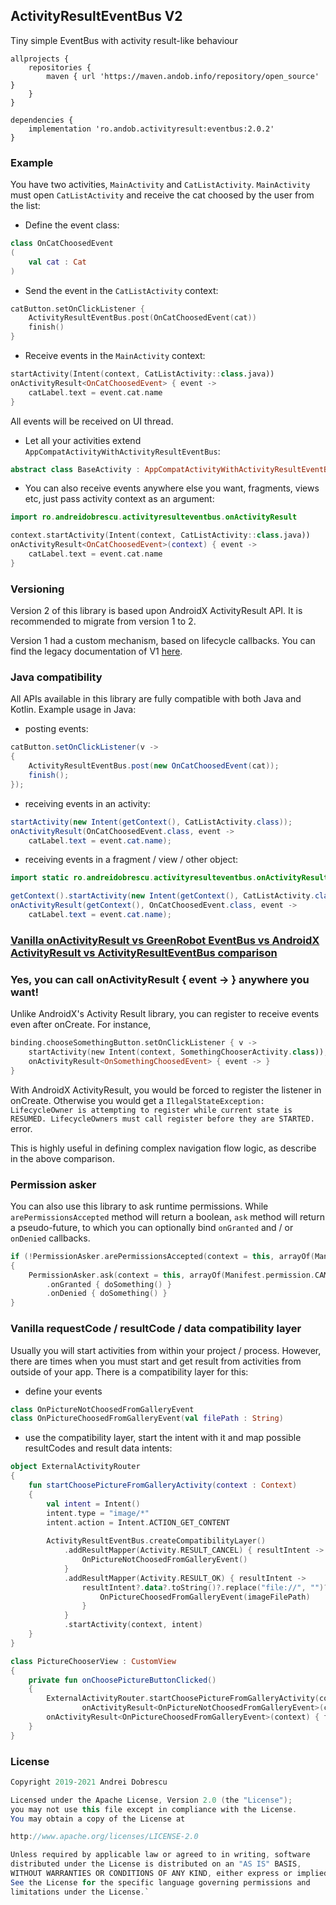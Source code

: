 ## ActivityResultEventBus V2

Tiny simple EventBus with activity result-like behaviour

```
allprojects {
    repositories {
        maven { url 'https://maven.andob.info/repository/open_source' }
    }
}
```

```
dependencies {
    implementation 'ro.andob.activityresult:eventbus:2.0.2'
}
```

### Example

You have two activities, ``MainActivity`` and ``CatListActivity``. ``MainActivity`` must open ``CatListActivity`` and receive the cat choosed by the user from the list:

- Define the event class:

```kotlin
class OnCatChoosedEvent
(
    val cat : Cat
)
```

- Send the event in the ``CatListActivity`` context:

```kotlin
catButton.setOnClickListener {
    ActivityResultEventBus.post(OnCatChoosedEvent(cat))
    finish()
}
```

- Receive events in the ``MainActivity`` context:

```kotlin
startActivity(Intent(context, CatListActivity::class.java))
onActivityResult<OnCatChoosedEvent> { event ->
    catLabel.text = event.cat.name
}
```

All events will be received on UI thread.

- Let all your activities extend ``AppCompatActivityWithActivityResultEventBus``:

```kotlin
abstract class BaseActivity : AppCompatActivityWithActivityResultEventBus()
```

- You can also receive events anywhere else you want, fragments, views etc, just pass activity context as an argument:

```kotlin
import ro.andreidobrescu.activityresulteventbus.onActivityResult

context.startActivity(Intent(context, CatListActivity::class.java))
onActivityResult<OnCatChoosedEvent>(context) { event ->
    catLabel.text = event.cat.name
}
```

### Versioning

Version 2 of this library is based upon AndroidX ActivityResult API. It is recommended to migrate from version 1 to 2.

Version 1 had a custom mechanism, based on lifecycle callbacks. You can find the legacy documentation of V1 [here](https://github.com/andob/ActivityResultEventBus/blob/master/README_OLD.md).

### Java compatibility

All APIs available in this library are fully compatible with both Java and Kotlin. Example usage in Java:

- posting events:

```java
catButton.setOnClickListener(v ->
{
    ActivityResultEventBus.post(new OnCatChoosedEvent(cat));
    finish();
});
```

- receiving events in an activity:

```java
startActivity(new Intent(getContext(), CatListActivity.class));
onActivityResult(OnCatChoosedEvent.class, event ->
    catLabel.text = event.cat.name);
```

- receiving events in a fragment / view / other object:

```java
import static ro.andreidobrescu.activityresulteventbus.onActivityResult;

getContext().startActivity(new Intent(getContext(), CatListActivity.class));
onActivityResult(getContext(), OnCatChoosedEvent.class, event ->
    catLabel.text = event.cat.name);
```

### [Vanilla onActivityResult vs GreenRobot EventBus vs AndroidX ActivityResult vs ActivityResultEventBus comparison](https://github.com/andob/ActivityResultEventBus/blob/master/COMPARISON.md)

### Yes, you can call onActivityResult<EVENT> { event -> } anywhere you want!

Unlike AndroidX's Activity Result library, you can register to receive events even after onCreate. For instance,

```kotlin
binding.chooseSomethingButton.setOnClickListener { v ->
    startActivity(new Intent(context, SomethingChooserActivity.class));
    onActivityResult<OnSomethingChoosedEvent> { event -> }
}
```

With AndroidX ActivityResult, you would be forced to register the listener in onCreate. Otherwise you would get a ``IllegalStateException: LifecycleOwner is attempting to register while current state is RESUMED. LifecycleOwners must call register before they are STARTED.`` error.

This is highly useful in defining complex navigation flow logic, as describe in the above comparison.

### Permission asker

You can also use this library to ask runtime permissions. While ``arePermissionsAccepted`` method will return a boolean, ``ask`` method will return a pseudo-future, to which you can optionally bind ``onGranted`` and / or ``onDenied`` callbacks.

```kotlin
if (!PermissionAsker.arePermissionsAccepted(context = this, arrayOf(Manifest.permission.CAMERA)))
{
    PermissionAsker.ask(context = this, arrayOf(Manifest.permission.CAMERA))
        .onGranted { doSomething() }
        .onDenied { doSomething() }
}
```

### Vanilla requestCode / resultCode / data compatibility layer

Usually you will start activities from within your project / process. However, there are times when you must start and get result from activities from outside of your app. There is a compatibility layer for this:

- define your events

```kotlin
class OnPictureNotChoosedFromGalleryEvent
class OnPictureChoosedFromGalleryEvent(val filePath : String)
```

- use the compatibility layer, start the intent with it and map possible resultCodes and result data intents:

```kotlin
object ExternalActivityRouter
{
    fun startChoosePictureFromGalleryActivity(context : Context)
    {
        val intent = Intent()
        intent.type = "image/*"
        intent.action = Intent.ACTION_GET_CONTENT
        
        ActivityResultEventBus.createCompatibilityLayer()
            .addResultMapper(Activity.RESULT_CANCEL) { resultIntent ->
                OnPictureNotChoosedFromGalleryEvent()
            }
            .addResultMapper(Activity.RESULT_OK) { resultIntent ->
                resultIntent?.data?.toString()?.replace("file://", "")?.let { imageFilePath ->
                    OnPictureChoosedFromGalleryEvent(imageFilePath)
                }
            }
            .startActivity(context, intent)
    }
}
```

```kotlin
class PictureChooserView : CustomView
{
    private fun onChoosePictureButtonClicked()
    {
        ExternalActivityRouter.startChoosePictureFromGalleryActivity(context)
                onActivityResult<OnPictureNotChoosedFromGalleryEvent>(context) { }
        onActivityResult<OnPictureChoosedFromGalleryEvent>(context) { filePath -> addImage(filePath) }
    }
}
```

### License

```java
Copyright 2019-2021 Andrei Dobrescu

Licensed under the Apache License, Version 2.0 (the "License");
you may not use this file except in compliance with the License.
You may obtain a copy of the License at

http://www.apache.org/licenses/LICENSE-2.0

Unless required by applicable law or agreed to in writing, software
distributed under the License is distributed on an "AS IS" BASIS,
WITHOUT WARRANTIES OR CONDITIONS OF ANY KIND, either express or implied.
See the License for the specific language governing permissions and
limitations under the License.`

```

